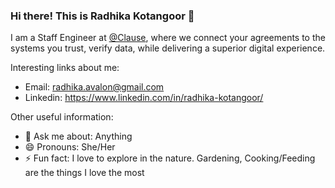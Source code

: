 ### Hi there! This is Radhika Kotangoor 👋 

I am a Staff Engineer at [@Clause](https://clause.io/), where we connect your agreements to the systems you trust, verify data, while delivering a superior digital experience.

Interesting links about me:
  - Email: radhika.avalon@gmail.com
  - Linkedin: https://www.linkedin.com/in/radhika-kotangoor/

Other useful information:
  - 💬 Ask me about: Anything
  - 😄 Pronouns: She/Her
  - ⚡ Fun fact: I love to explore in the nature. Gardening, Cooking/Feeding are the things I love the most


<!--
**rkotangoor/rkotangoor** is a ✨ _special_ ✨ repository because its `README.md` (this file) appears on your GitHub profile.

Here are some ideas to get you started:

- 🔭 I’m currently working on ...
- 🌱 I’m currently learning ...
- 👯 I’m looking to collaborate on ...
- 🤔 I’m looking for help with ...
- 💬 Ask me about ...
- 📫 How to reach me: ...
- 😄 Pronouns: ...
- ⚡ Fun fact: ...
-->
